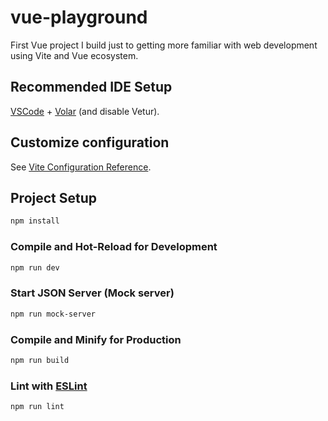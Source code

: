 # vue-playground

First Vue project I build just to getting more familiar with web development using Vite and Vue ecosystem.

## Recommended IDE Setup

[VSCode](https://code.visualstudio.com/) + [Volar](https://marketplace.visualstudio.com/items?itemName=Vue.volar) (and disable Vetur).

## Customize configuration

See [Vite Configuration Reference](https://vite.dev/config/).

## Project Setup

```sh
npm install
```

### Compile and Hot-Reload for Development

```sh
npm run dev
```

### Start JSON Server (Mock server)

```sh
npm run mock-server
```

### Compile and Minify for Production

```sh
npm run build
```

### Lint with [ESLint](https://eslint.org/)

```sh
npm run lint
```
